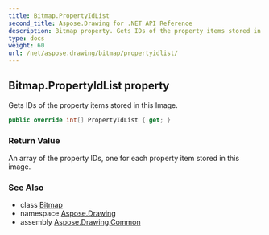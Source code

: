 ```yaml
---
title: Bitmap.PropertyIdList
second_title: Aspose.Drawing for .NET API Reference
description: Bitmap property. Gets IDs of the property items stored in this Image
type: docs
weight: 60
url: /net/aspose.drawing/bitmap/propertyidlist/
---
```

## Bitmap.PropertyIdList property

Gets IDs of the property items stored in this Image.

```csharp
public override int[] PropertyIdList { get; }
```

### Return Value

An array of the property IDs, one for each property item stored in this image.

### See Also

* class [Bitmap](../)
* namespace [Aspose.Drawing](../../bitmap/)
* assembly [Aspose.Drawing.Common](../../../)


